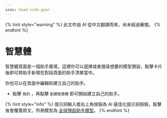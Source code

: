 ```yaml
---
icon: head-side-gear
---
```


{% hint style="warning" %}
此文件由 AI 從中文翻譯而來，尚未經過審閱。
{% endhint %}

# 智慧體

智慧體頁面是一個助手廣場，這裡你可以選擇或者搜尋想要的模型預設，點擊卡片後即可將助手新增在對話頁面的助手清單當中。

你也可以在頁面中編輯和建立自己的助手。

* 點擊 `我的` ，再點擊 `創建智慧體` 即可開始建立自己的助手。

{% hint style="info" %}
提示詞輸入框右上角按鈕為 AI 最佳化提示詞按鈕，點擊後會覆蓋原文。所用模型為 [全域預設助手模型](broken-reference)。
{% endhint %}